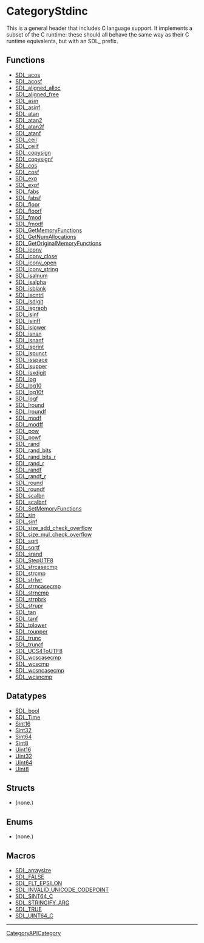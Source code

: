 # CategoryStdinc

This is a general header that includes C language support. It implements a
subset of the C runtime: these should all behave the same way as their C
runtime equivalents, but with an SDL_ prefix.

<!-- END CATEGORY DOCUMENTATION -->

## Functions

<!-- DO NOT HAND-EDIT CATEGORY LISTS, THEY ARE AUTOGENERATED AND WILL BE OVERWRITTEN, BASED ON TAGS IN INDIVIDUAL PAGE FOOTERS. EDIT THOSE INSTEAD. -->
<!-- BEGIN CATEGORY LIST: CategoryStdinc, CategoryAPIFunction -->
- [SDL_acos](SDL_acos)
- [SDL_acosf](SDL_acosf)
- [SDL_aligned_alloc](SDL_aligned_alloc)
- [SDL_aligned_free](SDL_aligned_free)
- [SDL_asin](SDL_asin)
- [SDL_asinf](SDL_asinf)
- [SDL_atan](SDL_atan)
- [SDL_atan2](SDL_atan2)
- [SDL_atan2f](SDL_atan2f)
- [SDL_atanf](SDL_atanf)
- [SDL_ceil](SDL_ceil)
- [SDL_ceilf](SDL_ceilf)
- [SDL_copysign](SDL_copysign)
- [SDL_copysignf](SDL_copysignf)
- [SDL_cos](SDL_cos)
- [SDL_cosf](SDL_cosf)
- [SDL_exp](SDL_exp)
- [SDL_expf](SDL_expf)
- [SDL_fabs](SDL_fabs)
- [SDL_fabsf](SDL_fabsf)
- [SDL_floor](SDL_floor)
- [SDL_floorf](SDL_floorf)
- [SDL_fmod](SDL_fmod)
- [SDL_fmodf](SDL_fmodf)
- [SDL_GetMemoryFunctions](SDL_GetMemoryFunctions)
- [SDL_GetNumAllocations](SDL_GetNumAllocations)
- [SDL_GetOriginalMemoryFunctions](SDL_GetOriginalMemoryFunctions)
- [SDL_iconv](SDL_iconv)
- [SDL_iconv_close](SDL_iconv_close)
- [SDL_iconv_open](SDL_iconv_open)
- [SDL_iconv_string](SDL_iconv_string)
- [SDL_isalnum](SDL_isalnum)
- [SDL_isalpha](SDL_isalpha)
- [SDL_isblank](SDL_isblank)
- [SDL_iscntrl](SDL_iscntrl)
- [SDL_isdigit](SDL_isdigit)
- [SDL_isgraph](SDL_isgraph)
- [SDL_isinf](SDL_isinf)
- [SDL_isinff](SDL_isinff)
- [SDL_islower](SDL_islower)
- [SDL_isnan](SDL_isnan)
- [SDL_isnanf](SDL_isnanf)
- [SDL_isprint](SDL_isprint)
- [SDL_ispunct](SDL_ispunct)
- [SDL_isspace](SDL_isspace)
- [SDL_isupper](SDL_isupper)
- [SDL_isxdigit](SDL_isxdigit)
- [SDL_log](SDL_log)
- [SDL_log10](SDL_log10)
- [SDL_log10f](SDL_log10f)
- [SDL_logf](SDL_logf)
- [SDL_lround](SDL_lround)
- [SDL_lroundf](SDL_lroundf)
- [SDL_modf](SDL_modf)
- [SDL_modff](SDL_modff)
- [SDL_pow](SDL_pow)
- [SDL_powf](SDL_powf)
- [SDL_rand](SDL_rand)
- [SDL_rand_bits](SDL_rand_bits)
- [SDL_rand_bits_r](SDL_rand_bits_r)
- [SDL_rand_r](SDL_rand_r)
- [SDL_randf](SDL_randf)
- [SDL_randf_r](SDL_randf_r)
- [SDL_round](SDL_round)
- [SDL_roundf](SDL_roundf)
- [SDL_scalbn](SDL_scalbn)
- [SDL_scalbnf](SDL_scalbnf)
- [SDL_SetMemoryFunctions](SDL_SetMemoryFunctions)
- [SDL_sin](SDL_sin)
- [SDL_sinf](SDL_sinf)
- [SDL_size_add_check_overflow](SDL_size_add_check_overflow)
- [SDL_size_mul_check_overflow](SDL_size_mul_check_overflow)
- [SDL_sqrt](SDL_sqrt)
- [SDL_sqrtf](SDL_sqrtf)
- [SDL_srand](SDL_srand)
- [SDL_StepUTF8](SDL_StepUTF8)
- [SDL_strcasecmp](SDL_strcasecmp)
- [SDL_strcmp](SDL_strcmp)
- [SDL_strlwr](SDL_strlwr)
- [SDL_strncasecmp](SDL_strncasecmp)
- [SDL_strncmp](SDL_strncmp)
- [SDL_strpbrk](SDL_strpbrk)
- [SDL_strupr](SDL_strupr)
- [SDL_tan](SDL_tan)
- [SDL_tanf](SDL_tanf)
- [SDL_tolower](SDL_tolower)
- [SDL_toupper](SDL_toupper)
- [SDL_trunc](SDL_trunc)
- [SDL_truncf](SDL_truncf)
- [SDL_UCS4ToUTF8](SDL_UCS4ToUTF8)
- [SDL_wcscasecmp](SDL_wcscasecmp)
- [SDL_wcscmp](SDL_wcscmp)
- [SDL_wcsncasecmp](SDL_wcsncasecmp)
- [SDL_wcsncmp](SDL_wcsncmp)
<!-- END CATEGORY LIST -->

## Datatypes

<!-- DO NOT HAND-EDIT CATEGORY LISTS, THEY ARE AUTOGENERATED AND WILL BE OVERWRITTEN, BASED ON TAGS IN INDIVIDUAL PAGE FOOTERS. EDIT THOSE INSTEAD. -->
<!-- BEGIN CATEGORY LIST: CategoryStdinc, CategoryAPIDatatype -->
- [SDL_bool](SDL_bool)
- [SDL_Time](SDL_Time)
- [Sint16](Sint16)
- [Sint32](Sint32)
- [Sint64](Sint64)
- [Sint8](Sint8)
- [Uint16](Uint16)
- [Uint32](Uint32)
- [Uint64](Uint64)
- [Uint8](Uint8)
<!-- END CATEGORY LIST -->

## Structs

<!-- DO NOT HAND-EDIT CATEGORY LISTS, THEY ARE AUTOGENERATED AND WILL BE OVERWRITTEN, BASED ON TAGS IN INDIVIDUAL PAGE FOOTERS. EDIT THOSE INSTEAD. -->
<!-- BEGIN CATEGORY LIST: CategoryStdinc, CategoryAPIStruct -->
- (none.)
<!-- END CATEGORY LIST -->

## Enums

<!-- DO NOT HAND-EDIT CATEGORY LISTS, THEY ARE AUTOGENERATED AND WILL BE OVERWRITTEN, BASED ON TAGS IN INDIVIDUAL PAGE FOOTERS. EDIT THOSE INSTEAD. -->
<!-- BEGIN CATEGORY LIST: CategoryStdinc, CategoryAPIEnum -->
- (none.)
<!-- END CATEGORY LIST -->

## Macros

<!-- DO NOT HAND-EDIT CATEGORY LISTS, THEY ARE AUTOGENERATED AND WILL BE OVERWRITTEN, BASED ON TAGS IN INDIVIDUAL PAGE FOOTERS. EDIT THOSE INSTEAD. -->
<!-- BEGIN CATEGORY LIST: CategoryStdinc, CategoryAPIMacro -->
- [SDL_arraysize](SDL_arraysize)
- [SDL_FALSE](SDL_FALSE)
- [SDL_FLT_EPSILON](SDL_FLT_EPSILON)
- [SDL_INVALID_UNICODE_CODEPOINT](SDL_INVALID_UNICODE_CODEPOINT)
- [SDL_SINT64_C](SDL_SINT64_C)
- [SDL_STRINGIFY_ARG](SDL_STRINGIFY_ARG)
- [SDL_TRUE](SDL_TRUE)
- [SDL_UINT64_C](SDL_UINT64_C)
<!-- END CATEGORY LIST -->


----
[CategoryAPICategory](CategoryAPICategory)


